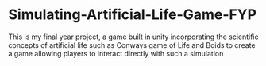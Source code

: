 # Simulating-Artificial-Life-Game-FYP
This is my final year project, a game built in unity incorporating the scientific concepts of artificial life such as Conways game of Life and Boids to create a game allowing players to interact directly with such a simulation
